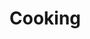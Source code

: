 # Cooking

<img src="/docs/assets/cooking/image-1.jpg" loading="lazy" alt="" />

<img src="/docs/assets/cooking/image-2.jpg" loading="lazy" alt="" />

<img src="/docs/assets/cooking/image-3.jpg" loading="lazy" alt="" />

<img src="/docs/assets/cooking/image-4.jpg" loading="lazy" alt="" />

<img src="/docs/assets/cooking/image-5.jpg" loading="lazy" alt="" />

<img src="/docs/assets/cooking/image-6.jpg" loading="lazy" alt="" />

<img src="/docs/assets/cooking/image-7.jpg" loading="lazy" alt="" />

<img src="/docs/assets/cooking/image-8.jpg" loading="lazy" alt="" />

<img src="/docs/assets/cooking/image-9.jpg" loading="lazy" alt="" />

<img src="/docs/assets/cooking/image-10.jpg" loading="lazy" alt="" />

<img src="/docs/assets/cooking/image-11.jpg" loading="lazy" alt="" />

<img src="/docs/assets/cooking/image-12.jpg" loading="lazy" alt="" />

<img src="/docs/assets/cooking/image-13.jpg" loading="lazy" alt="" />

<img src="/docs/assets/cooking/image-14.jpg" loading="lazy" alt="" />

<img src="/docs/assets/cooking/image-15.jpg" loading="lazy" alt="" />

<img src="/docs/assets/cooking/image-16.jpg" loading="lazy" alt="" />

<img src="/docs/assets/cooking/image-17.jpg" loading="lazy" alt="" />

<img src="/docs/assets/cooking/image-18.jpg" loading="lazy" alt="" />

<img src="/docs/assets/cooking/image-19.jpg" loading="lazy" alt="" />

<img src="/docs/assets/cooking/image-20.jpg" loading="lazy" alt="" />